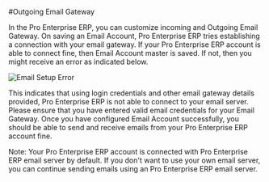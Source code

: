 <!-- add-breadcrumbs -->
#Outgoing Email Gateway

In the Pro Enterprise ERP, you can customize incoming and Outgoing Email Gateway. On saving an Email Account, Pro Enterprise ERP tries establishing a connection with your email gateway. If your Pro Enterprise ERP account is able to connect fine, then Email Account master is saved. If not, then you might receive an error as indicated below.  

<img alt="Email Setup Error" class="screenshot" src="/docs/assets/img/articles/email-setup-error.png">

This indicates that using login credentials and other email gateway details provided, Pro Enterprise ERP is not able to connect to your email server. Please ensure that you have entered valid email credentials for your Email Gateway. Once you have configured Email Account successfully, you should be able to send and receive emails from your Pro Enterprise ERP account fine.

Note: Your Pro Enterprise ERP account is connected with Pro Enterprise ERP email server by default. If you don't want to use your own email server, you can continue sending emails using an Pro Enterprise ERP email server.